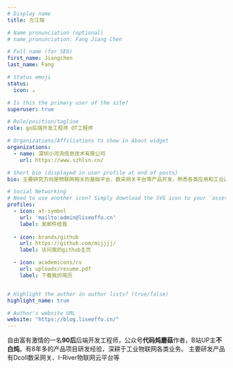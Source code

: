 ```yaml
---
# Display name
title: 方江琛

# Name pronunciation (optional)
# name_pronunciation: Fang Jiang Chen

# Full name (for SEO)
first_name: Jiangchen
last_name: Fang

# Status emoji
status:
  icon: ☕️

# Is this the primary user of the site?
superuser: true

# Role/position/tagline
role: go后端开发工程师 OT工程师

# Organizations/Affiliations to show in About widget
organizations:
  - name: 深圳小河流信息技术有限公司
    url: https://www.szhlsn.cn/

# Short bio (displayed in user profile at end of posts)
bio: 主要研究方向是物联网相关的基础平台、数采网关平台等产品开发，熟悉各类应用和工业通讯协议

# Social Networking
# Need to use another icon? Simply download the SVG icon to your `assets/media/icons/` folder.
profiles:
  - icon: at-symbol
    url: 'mailto:admin@liseoffo.cn'
    label: 发邮件给我
    
  - icon: brands/github
    url: https://github.com/mijjjj/
    label: 访问我的github主页

  - icon: academicons/cv
    url: uploads/resume.pdf
    label: 下载我的简历


# Highlight the author in author lists? (true/false)
highlight_name: true

# Author's website URL
website: "https://blog.liseoffo.cn/"
---
```


自由富有激情的一名**90后**后端开发工程师，公众号**代码炖蘑菇**作者，B站UP主**不白炖**。有8年多的产品项目研发经验，深耕于工业物联网各类业务。
主要研发产品有Dcoll数采网关、I-River物联网云平台等

